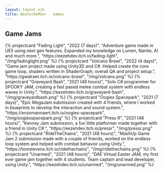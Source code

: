 ```yaml
---
layout: layout.njk
title: WouterDeMoor - Games
---
```


<section class="games">
  <h2 class="grid-title">Game Jams</h2>
  <div class="project-grid container">
    {% projectcard "Fading Light", "2022 (7 days)", "Adventure game made in UE5 using next gen features. Expanded my knowledge on Lumen, Nanite, AI and much more.", "https://eezehdev.itch.io/fading-light", "/img/fadinglight.png" %}
    {% projectcard "Volcano Brawl", "2022 (4 days)", "Game jam project made using Unity3D and C#. Helped create the core game loop, shaders written in ShaderGraph, overall QA and project setup.", "https://gwalraet.itch.io/volcano-brawl", "/img/volcano.png" %}
    {% projectcard "Graveyard Bash", "2021 (48 hours)", "Solo C# programmer for SPOOKY JAM, creating a fast pased melee combat system with endless waves in Unity.", "https://eezehdev.itch.io/graveyard-bash", "/img/graveyardbash.png" %}
    {% projectcard "Oogies Spacepark", "2021 (7 days)", "Epic MegaJam submission created with 4 friends, where I worked in blueprints to develop the interaction and sound system.", "https://enzomannaert.itch.io/oogies-spacepark", "/img/oogiesspacepark.png" %}
    {% projectcard "Press R", "2021 (48 hours)", "Kenney Jam submission, a fun little platformer made together with a friend in Unity C#.", "https://eezehdev.itch.io/pressr", "/img/pressr.png" %}
    {% projectcard "RideTheChains", "2021 (48 hours)", "MashUp Game Jam 2 submission made with a couple of friends, worked on the endless loop system and helped with combat behavior using Unity.", "https://tomstevens.itch.io/ridethechains", "/img/ridethechains.png" %}
    {% projectcard "Unarmed", "2021 (48 hours)", "DAE Virtual Easter JAM, my first ever game jam together with 4 students. Team captain and lead developer, using Unity.", "https://eezehdev.itch.io/unarmed", "/img/unarmed.png" %}
  </div>
</section>
